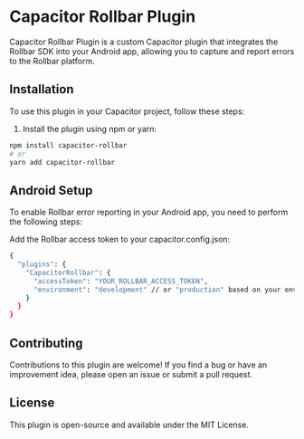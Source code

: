 # Capacitor Rollbar Plugin

Capacitor Rollbar Plugin is a custom Capacitor plugin that integrates the Rollbar SDK into your Android app, allowing you to capture and report errors to the Rollbar platform.

## Installation

To use this plugin in your Capacitor project, follow these steps:

1. Install the plugin using npm or yarn:

```bash
npm install capacitor-rollbar
# or
yarn add capacitor-rollbar
```

## Android Setup

To enable Rollbar error reporting in your Android app, you need to perform the following steps:

Add the Rollbar access token to your capacitor.config.json:

```bash
{
  "plugins": {
    "CapacitorRollbar": {
      "accessToken": "YOUR_ROLLBAR_ACCESS_TOKEN",
      "environment": "development" // or "production" based on your environment
    }
  }
}
```

## Contributing

Contributions to this plugin are welcome! If you find a bug or have an improvement idea, please open an issue or submit a pull request.

## License

This plugin is open-source and available under the MIT License.
